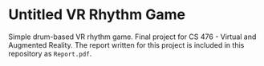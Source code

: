 # Untitled VR Rhythm Game

Simple drum-based VR rhythm game. Final project for CS 476 - Virtual and Augmented Reality. The report written for this project is included in this repository as `Report.pdf`.
